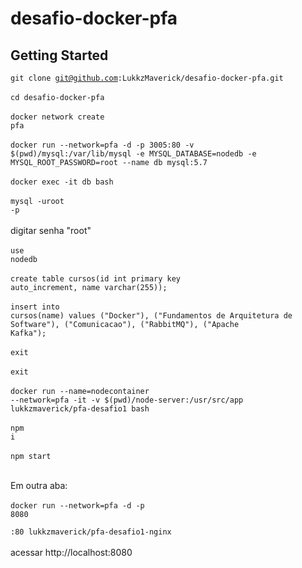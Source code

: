 # desafio-docker-pfa

## Getting Started

<code>git clone git@github.com:LukkzMaverick/desafio-docker-pfa.git</code><br/><br/>
<code>cd desafio-docker-pfa</code><br/><br/>
<code>docker network create pfa</code><br/><br/>
<code>docker run --network=pfa -d -p 3005:80 -v $(pwd)/mysql:/var/lib/mysql -e MYSQL_DATABASE=nodedb -e MYSQL_ROOT_PASSWORD=root --name db mysql:5.7</code><br/><br/>
<code>docker exec -it db bash</code><br/><br/>
<code>mysql -uroot -p</code><br/><br/>
digitar senha "root"<br/><br/>
<code>use nodedb</code><br/><br/>
<code>create table cursos(id int primary key auto_increment, name varchar(255));</code><br/><br/>
<code>insert into cursos(name) values ("Docker"), ("Fundamentos de Arquitetura de Software"), ("Comunicacao"), ("RabbitMQ"), ("Apache Kafka");</code><br/><br/>
<code>exit</code><br/><br/>
<code>exit</code><br/><br/>
<code>docker run --name=nodecontainer --network=pfa -it -v $(pwd)/node-server:/usr/src/app lukkzmaverick/pfa-desafio1 bash</code><br/><br/>
<code>npm i</code><br/><br/>
<code>npm start</code><br/><br/>

Em outra aba:<br/><br/>
<code>docker run --network=pfa -d -p 8080<br/><br/>:80 lukkzmaverick/pfa-desafio1-nginx</code><br/><br/>
acessar http://localhost:8080<br/><br/>

